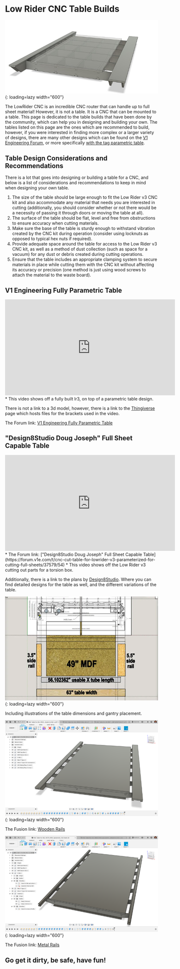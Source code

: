 # Low Rider CNC Table Builds

![!RG Animated Table](../img/tables/example_table.jpeg){: loading=lazy width="600"}

The LowRider CNC is an incredible CNC router that can handle up to full sheet material! However, it is not a table. It is a CNC that can be mounted to a table. This page is dedicated to the table builds that have been done by the community, which can help you in designing and building your own. The tables listed on this page are the ones which are recommended to build, however, if you were interested in finding more complex or a larger variety of designs, there are many other designs which can be found on the [V1 Engineering Forum](https://forum.v1engineering.com/), or more specifically [with the tag parametric table](https://forum.v1e.com/tag/parametric-table).

## Table Design Considerations and Recommendations
There is a lot that goes into designing or building a table for a CNC, and below is a list of considerations and recommendations to keep in mind when designing your own table.

1. The size of the table should be large enough to fit the Low Rider v3 CNC kit and also accommodate any material that needs you are interested in cutting (additionally, you should consider whether or not there would be a necessity of passing it through doors or moving the table at all).
2. The surface of the table should be flat, level and free from obstructions to ensure accuracy when cutting materials.
3. Make sure the base of the table is sturdy enough to withstand vibration created by the CNC kit during operation (consider using locknuts as opposed to typical hex nuts if required).
4. Provide adequate space around the table for access to the Low Rider v3 CNC kit, as well as a method of dust collection (such as space for a vacuum) for any dust or debris created during cutting operations.
5. Ensure that the table includes an appropriate clamping system to secure materials in place while cutting them with the CNC kit without affecting its accuracy or precision (one method is just using wood screws to attach the material to the waste board). 



## V1 Engineering Fully Parametric Table
<iframe width="560" height="315" src="https://www.youtube.com/embed/cogLzPg2Arw"
  title="YouTube video player" frameborder="0" allow="accelerometer; autoplay;
  clipboard-write; encrypted-media; gyroscope; picture-in-picture" allowfullscreen></iframe>
* This video shows off a fully built lr3, on top of a parametric table design.

There is not a link to a 3d model, however, there is a link to the [Thingiverse](https://www.thingiverse.com/thing:2951713) page which hosts files for the brackets used in the video.

The Forum link: [V1 Engineering Fully Parametric Table](https://forum.v1e.com/t/parametric-table/37698)



## "Design8Studio Doug Joseph" Full Sheet Capable Table
<iframe width="560" height="315" src="https://www.youtube.com/embed/6x24C5ZwuCU"
  title="YouTube video player" frameborder="0" allow="accelerometer; autoplay;
  clipboard-write; encrypted-media; gyroscope; picture-in-picture" allowfullscreen></iframe>
* The Forum link: ["Design8Studio Doug Joseph" Full Sheet Capable Table](https://forum.v1e.com/t/cnc-cut-table-for-lowrider-v3-parameterized-for-cutting-full-sheets/37579/54)
* This video shows off the Low Rider v3 cutting out parts for a torsion box.

Additionally, there is a link to the plans by [Design8Studio](https://design8studio.com/for-lowrider-v3-cnc-cut-table-dxfs-for-cutting-f360-archives/). Where you can find detailed designs for the table as well, and the different variations of the table.

![!Gantry Image](../img/tables/Gantry.png){: loading=lazy width="600"}

Including illustrations of the table dimensions and gantry placement.

![!Wooden Rail Image](../img/tables/Design8.png){: loading=lazy width="600"}

The Fusion link: [Wooden Rails](https://a360.co/40E0n6C)


![!Metal Rail Image](../img/tables/Design8Metal.png){: loading=lazy width="600"}

The Fusion link: [Metal Rails](https://a360.co/3MAcb5D)



## Go get it dirty, be safe, have fun!
